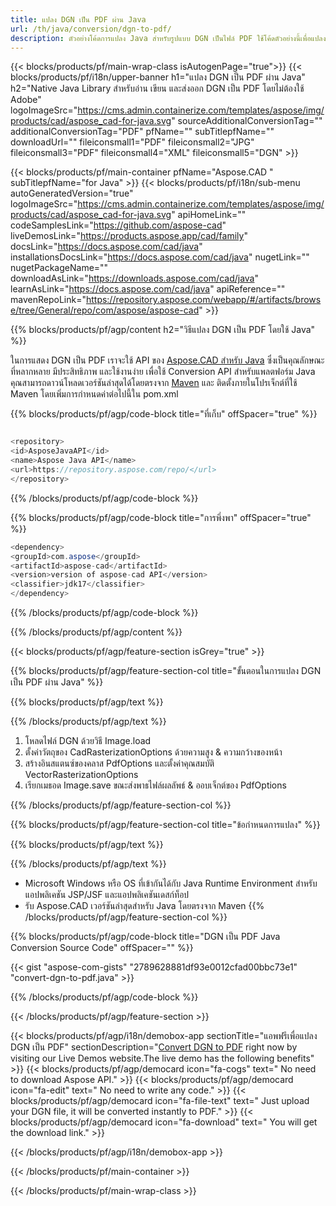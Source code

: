 ```yaml
---
title: แปลง DGN เป็น PDF ผ่าน Java 
url: /th/java/conversion/dgn-to-pdf/ 
description: ตัวอย่างโค้ดการแปลง Java สำหรับรูปแบบ DGN เป็นไฟล์ PDF ใช้โค้ดตัวอย่างนี้เพื่อแปลง DGN เป็น PDF ภายในแอปพลิเคชันบนเว็บหรือเดสก์ท็อป Java
---
```


{{< blocks/products/pf/main-wrap-class isAutogenPage="true">}}
{{< blocks/products/pf/i18n/upper-banner h1="แปลง DGN เป็น PDF ผ่าน Java" h2="Native Java Library สำหรับอ่าน เขียน และส่งออก DGN เป็น PDF โดยไม่ต้องใช้ Adobe" logoImageSrc="https://cms.admin.containerize.com/templates/aspose/img/products/cad/aspose_cad-for-java.svg" sourceAdditionalConversionTag="" additionalConversionTag="PDF" pfName="" subTitlepfName="" downloadUrl="" fileiconsmall1="PDF" fileiconsmall2="JPG" fileiconsmall3="PDF" fileiconsmall4="XML" fileiconsmall5="DGN" >}}

{{< blocks/products/pf/main-container pfName="Aspose.CAD " subTitlepfName="for Java" >}}
{{< blocks/products/pf/i18n/sub-menu autoGeneratedVersion="true" logoImageSrc="https://cms.admin.containerize.com/templates/aspose/img/products/cad/aspose_cad-for-java.svg" apiHomeLink="" codeSamplesLink="https://github.com/aspose-cad" liveDemosLink="https://products.aspose.app/cad/family" docsLink="https://docs.aspose.com/cad/java" installationsDocsLink="https://docs.aspose.com/cad/java" nugetLink="" nugetPackageName="" downloadAsLink="https://downloads.aspose.com/cad/java" learnAsLink="https://docs.aspose.com/cad/java" apiReference="" mavenRepoLink="https://repository.aspose.com/webapp/#/artifacts/browse/tree/General/repo/com/aspose/aspose-cad" >}}

{{% blocks/products/pf/agp/content h2="วิธีแปลง DGN เป็น PDF โดยใช้ Java" %}}

ในการแสดง DGN เป็น PDF เราจะใช้ API ของ <a href=https://products.aspose.com/cad/java>Aspose.CAD สำหรับ Java</a> ซึ่งเป็นคุณลักษณะที่หลากหลาย มีประสิทธิภาพ และใช้งานง่าย เพื่อใช้ Conversion API สำหรับแพลตฟอร์ม Java คุณสามารถดาวน์โหลดเวอร์ชันล่าสุดได้โดยตรงจาก <a href=https://repository.aspose.com/webapp/#/artifacts/browse/tree/General/repo/com/aspose/aspose-cad>Maven</a> และ ติดตั้งภายในโปรเจ็กต์ที่ใช้ Maven โดยเพิ่มการกำหนดค่าต่อไปนี้ใน pom.xml

{{% blocks/products/pf/agp/code-block title="ที่เก็บ" offSpacer="true" %}}

```cs

<repository>
<id>AsposeJavaAPI</id>
<name>Aspose Java API</name>
<url>https://repository.aspose.com/repo/</url>
</repository>

```

{{% /blocks/products/pf/agp/code-block %}}

{{% blocks/products/pf/agp/code-block title="การพึ่งพา" offSpacer="true" %}}

```cs
<dependency>
<groupId>com.aspose</groupId>
<artifactId>aspose-cad</artifactId>
<version>version of aspose-cad API</version>
<classifier>jdk17</classifier>
</dependency>

```

{{% /blocks/products/pf/agp/code-block %}}

{{% /blocks/products/pf/agp/content %}}

{{< blocks/products/pf/agp/feature-section isGrey="true" >}}

{{% blocks/products/pf/agp/feature-section-col title="ขั้นตอนในการแปลง DGN เป็น PDF ผ่าน Java" %}}

{{% blocks/products/pf/agp/text %}}

{{% /blocks/products/pf/agp/text %}}

1. โหลดไฟล์ DGN ด้วยวิธี Image.load
1. ตั้งค่าวัตถุของ CadRasterizationOptions ด้วยความสูง & ความกว้างของหน้า
1. สร้างอินสแตนซ์ของคลาส PdfOptions และตั้งค่าคุณสมบัติ VectorRasterizationOptions
1. เรียกเมธอด Image.save ขณะส่งพาธไฟล์ผลลัพธ์ & ออบเจ็กต์ของ PdfOptions

{{% /blocks/products/pf/agp/feature-section-col %}}

{{% blocks/products/pf/agp/feature-section-col title="ข้อกำหนดการแปลง" %}}

{{% blocks/products/pf/agp/text %}}

{{% /blocks/products/pf/agp/text %}}
- Microsoft Windows หรือ OS ที่เข้ากันได้กับ Java Runtime Environment สำหรับแอปพลิเคชัน JSP/JSF และแอปพลิเคชันเดสก์ท็อป
- รับ Aspose.CAD เวอร์ชันล่าสุดสำหรับ Java โดยตรงจาก Maven
{{% /blocks/products/pf/agp/feature-section-col %}}

{{% blocks/products/pf/agp/code-block title="DGN เป็น PDF Java Conversion Source Code" offSpacer="" %}}

{{< gist "aspose-com-gists" "2789628881df93e0012cfad00bbc73e1" "convert-dgn-to-pdf.java" >}}

{{% /blocks/products/pf/agp/code-block %}}

{{< /blocks/products/pf/agp/feature-section >}}

<!-- aboutfile Starts -->

{{< blocks/products/pf/agp/i18n/demobox-app sectionTitle="แอพฟรีเพื่อแปลง DGN เป็น PDF" sectionDescription="[Convert DGN to PDF](https://products.aspose.app/cad/conversion/dgn-to-pdf) right now by visiting our Live Demos website.The live demo has the following benefits" >}}
        {{< blocks/products/pf/agp/democard icon="fa-cogs" text=" No need to download Aspose API." >}}
        {{< blocks/products/pf/agp/democard icon="fa-edit" text=" No need to write any code." >}}
        {{< blocks/products/pf/agp/democard icon="fa-file-text" text=" Just upload your DGN file, it will be converted instantly to PDF." >}}
        {{< blocks/products/pf/agp/democard icon="fa-download" text=" You will get the download link." >}}

   
{{< /blocks/products/pf/agp/i18n/demobox-app >}}

<!-- aboutfile Ends -->

{{< /blocks/products/pf/main-container >}}
    
{{< /blocks/products/pf/main-wrap-class >}}